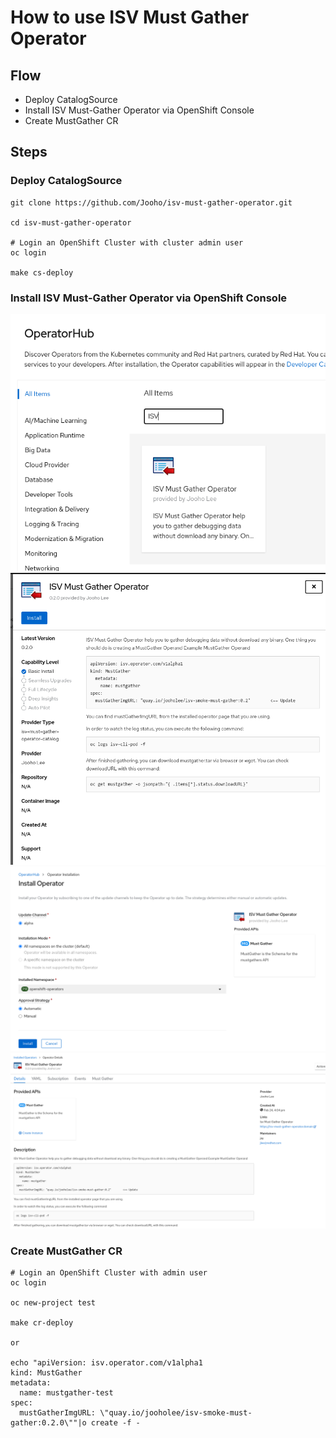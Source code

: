 # How to use ISV Must Gather Operator

## Flow
- Deploy CatalogSource
- Install ISV Must-Gather Operator via OpenShift Console
- Create MustGather CR


## Steps
### Deploy CatalogSource
~~~
git clone https://github.com/Jooho/isv-must-gather-operator.git

cd isv-must-gather-operator

# Login an OpenShift Cluster with cluster admin user
oc login 

make cs-deploy
~~~

### Install ISV Must-Gather Operator via OpenShift Console
  ![Image](images/isv-must-gather-operator-1.png)
  ![Image](images/isv-must-gather-operator-2.png)
  ![Image](images/isv-must-gather-operator-3.png)
  ![Image](images/isv-must-gather-operator-4.png)


### Create MustGather CR
~~~
# Login an OpenShift Cluster with admin user
oc login

oc new-project test

make cr-deploy

or

echo "apiVersion: isv.operator.com/v1alpha1
kind: MustGather
metadata:
  name: mustgather-test
spec: 
  mustGatherImgURL: \"quay.io/jooholee/isv-smoke-must-gather:0.2.0\""|o create -f -
~~~
